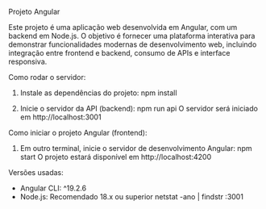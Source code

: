 Projeto Angular 

Este projeto é uma aplicação web desenvolvida em Angular, com um backend em Node.js. O objetivo é fornecer uma plataforma interativa para demonstrar funcionalidades modernas de desenvolvimento web, incluindo integração entre frontend e backend, consumo de APIs e interface responsiva.

Como rodar o servidor:
1. Instale as dependências do projeto:
   npm install

2. Inicie o servidor da API (backend):
   npm run api
   O servidor será iniciado em http://localhost:3001

Como iniciar o projeto Angular (frontend):
1. Em outro terminal, inicie o servidor de desenvolvimento Angular:
   npm start
   O projeto estará disponível em http://localhost:4200

Versões usadas:
- Angular CLI: ^19.2.6
- Node.js: Recomendado 18.x ou superior
netstat -ano | findstr :3001
